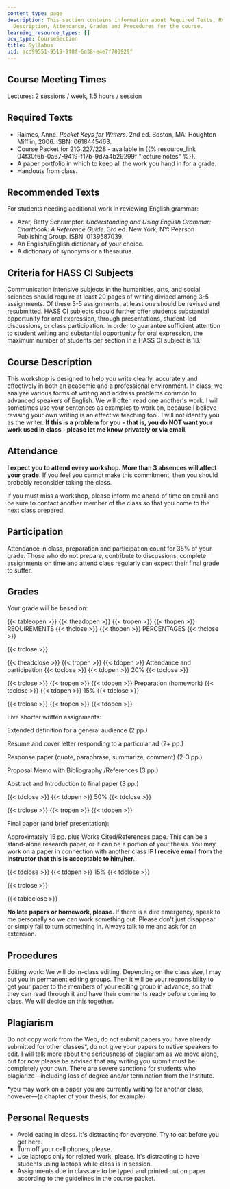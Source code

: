 ```yaml
---
content_type: page
description: This section contains information about Required Texts, Recommended Texts,
  Description, Attendance, Grades and Procedures for the course.
learning_resource_types: []
ocw_type: CourseSection
title: Syllabus
uid: acd99551-9519-9f8f-6a38-e4e7f780929f
---
```


Course Meeting Times
--------------------

Lectures: 2 sessions / week, 1.5 hours / session

Required Texts
--------------

*   Raimes, Anne. _Pocket Keys for Writers_. 2nd ed. Boston, MA: Houghton Mifflin, 2006. ISBN: 0618445463.
*   Course Packet for 21G.227/228 - available in {{% resource_link 04f30f6b-0a67-9419-f17b-9d7a4b29299f "lecture notes" %}}.
*   A paper portfolio in which to keep all the work you hand in for a grade.
*   Handouts from class.

Recommended Texts
-----------------

For students needing additional work in reviewing English grammar:

*   Azar, Betty Schrampfer. _Understanding and Using English Grammar: Chartbook: A Reference Guide_. 3rd ed. New York, NY: Pearson Publishing Group. ISBN: 0139587039.
*   An English/English dictionary of your choice.
*   A dictionary of synonyms or a thesaurus.

Criteria for HASS CI Subjects
-----------------------------

Communication intensive subjects in the humanities, arts, and social sciences should require at least 20 pages of writing divided among 3-5 assignments. Of these 3-5 assignments, at least one should be revised and resubmitted. HASS CI subjects should further offer students substantial opportunity for oral expression, through presentations, student-led discussions, or class participation. In order to guarantee sufficient attention to student writing and substantial opportunity for oral expression, the maximum number of students per section in a HASS CI subject is 18.

Course Description
------------------

This workshop is designed to help you write clearly, accurately and effectively in both an academic and a professional environment. In class, we analyze various forms of writing and address problems common to advanced speakers of English. We will often read one another's work. I will sometimes use your sentences as examples to work on, because I believe revising your own writing is an effective teaching tool. I will not identify you as the writer. **If this is a problem for you - that is, you do NOT want your work used in class - please let me know privately or via email**_._

Attendance
----------

**I expect you to attend every workshop. More than 3 absences will affect your grade**. If you feel you cannot make this commitment, then you should probably reconsider taking the class.

If you must miss a workshop, please inform me ahead of time on email and be sure to contact another member of the class so that you come to the next class prepared.

Participation
-------------

Attendance in class, preparation and participation count for 35% of your grade. Those who do not prepare, contribute to discussions, complete assignments on time and attend class regularly can expect their final grade to suffer.

Grades
------

Your grade will be based on:

{{< tableopen >}}
{{< theadopen >}}
{{< tropen >}}
{{< thopen >}}
REQUIREMENTS
{{< thclose >}}
{{< thopen >}}
PERCENTAGES
{{< thclose >}}

{{< trclose >}}

{{< theadclose >}}
{{< tropen >}}
{{< tdopen >}}
Attendance and participation
{{< tdclose >}}
{{< tdopen >}}
20%
{{< tdclose >}}

{{< trclose >}}
{{< tropen >}}
{{< tdopen >}}
Preparation (homework)
{{< tdclose >}}
{{< tdopen >}}
15%
{{< tdclose >}}

{{< trclose >}}
{{< tropen >}}
{{< tdopen >}}


Five shorter written assignments:

Extended definition for a general audience (2 pp.)

Resume and cover letter responding to a particular ad (2+ pp.)

Response paper (quote, paraphrase, summarize, comment) (2-3 pp.)

Proposal Memo with Bibliography /References (3 pp.)

Abstract and Introduction to final paper (3 pp.)


{{< tdclose >}}
{{< tdopen >}}
50%
{{< tdclose >}}

{{< trclose >}}
{{< tropen >}}
{{< tdopen >}}


Final paper (and brief presentation):

Approximately 15 pp. plus Works Cited/References page. This can be a stand-alone research paper, or it can be a portion of your thesis. You may work on a paper in connection with another class **IF I receive email from the instructor that this is acceptable to him/her**_._


{{< tdclose >}}
{{< tdopen >}}
15%
{{< tdclose >}}

{{< trclose >}}

{{< tableclose >}}

**No late papers or homework, please**. If there is a dire emergency, speak to me personally so we can work something out. Please don't just disappear or simply fail to turn something in. Always talk to me and ask for an extension.

Procedures
----------

Editing work: We will do in-class editing. Depending on the class size, I may put you in permanent editing groups. Then it will be your responsibility to get your paper to the members of your editing group in advance, so that they can read through it and have their comments ready before coming to class. We will decide on this together.

Plagiarism
----------

Do not copy work from the Web, do not submit papers you have already submitted for other classes\*, do not give your papers to native speakers to edit. I will talk more about the seriousness of plagiarism as we move along, but for now please be advised that any writing you submit must be completely your own. There are severe sanctions for students who plagiarize—including loss of degree and/or termination from the Institute.

\*you may work on a paper you are currently writing for another class, however—(a chapter of your thesis, for example)

Personal Requests
-----------------

*   Avoid eating in class. It's distracting for everyone. Try to eat before you get here.
*   Turn off your cell phones, please.
*   Use laptops only for related work, please. It's distracting to have students using laptops while class is in session.
*   Assignments due in class are to be typed and printed out on paper according to the guidelines in the course packet.